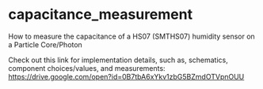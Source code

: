 # capacitance_measurement
How to measure the capacitance of a HS07 (SMTHS07) humidity sensor on a Particle Core/Photon

Check out this link for implementation details, such as, schematics, component choices/values, and measurements:
https://drive.google.com/open?id=0B7tbA6xYkv1zbG5BZmdOTVpnOUU
